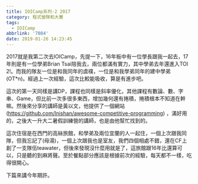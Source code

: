 ```yaml
---
title: IOICamp系列-2 2017
category: 程式營隊和大賽
tags:
  - IOICamp
abbrlink: '7084'
date: 2019-01-26 14:23:45
---
```

2017就是我第二次去IOICamp，先提一下，16年板中有一位學長跟我一起去，17年則是有一位學弟Brian Tsai陪我去，兩位都滿有實力，其中學弟去年還進入TOI 2!。而我的隊友一位是和我同年的虞樸，一位是和我學弟同年的建中學弟(OT*n)。經過上一次經驗，這次比較能吸收，算是有進步吧。
<!-- more -->
這次的第一天同樣是講DP，課程也同樣是斜率優化，其他課程有數論、數、字串、Game，但比前一次多很多東西，增加幾何還有捲積，捲積根本不知道在幹嘛。然後來分享的講師是黃以文，他提供了一個網站(https://github.com/lnishan/awesome-competitive-programming) ，滿好用的，之後大一升大二暑假訓練營的講師，也是由他幫忙找到的。

這次住宿是在西門的高絲旅館，和學弟及兩位宜蘭的人一起住，一個上次跟我同隊，但我忘記了(母湯)，一個上次跟我也是室友，我們四個相處不錯，還在CF上創了一支隊伍teawater，但後來發現沒什麼用就是了，這旅館跟16年比還算可以，只是聽的到麻將聲。至於餐點部分應該是根據前次的經驗，每天都不一樣，吃得很開心。

下篇來講今年期許。